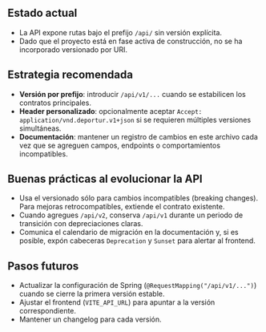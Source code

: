 ## Estado actual
- La API expone rutas bajo el prefijo `/api/` sin versión explícita.
- Dado que el proyecto está en fase activa de construcción, no se ha incorporado versionado por URI.

## Estrategia recomendada
- **Versión por prefijo**: introducir `/api/v1/...` cuando se estabilicen los contratos principales.
- **Header personalizado**: opcionalmente aceptar `Accept: application/vnd.deportur.v1+json` si se requieren múltiples versiones simultáneas.
- **Documentación**: mantener un registro de cambios en este archivo cada vez que se agreguen campos, endpoints o comportamientos incompatibles.

## Buenas prácticas al evolucionar la API
- Usa el versionado sólo para cambios incompatibles (breaking changes). Para mejoras retrocompatibles, extiende el contrato existente.
- Cuando agregues `/api/v2`, conserva `/api/v1` durante un periodo de transición con depreciaciones claras.
- Comunica el calendario de migración en la documentación y, si es posible, expón cabeceras `Deprecation` y `Sunset` para alertar al frontend.

## Pasos futuros
- Actualizar la configuración de Spring (`@RequestMapping("/api/v1/...")`) cuando se cierre la primera versión estable.
- Ajustar el frontend (`VITE_API_URL`) para apuntar a la versión correspondiente.
- Mantener un changelog para cada versión.
